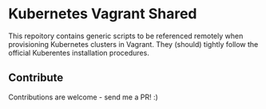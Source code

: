 # Kubernetes Vagrant Shared

This repoitory contains generic scripts to be referenced remotely when
provisioning Kubernetes clusters in Vagrant. They (should) tightly follow the
official Kuberentes installation procedures.

## Contribute

Contributions are welcome - send me a PR! :)

